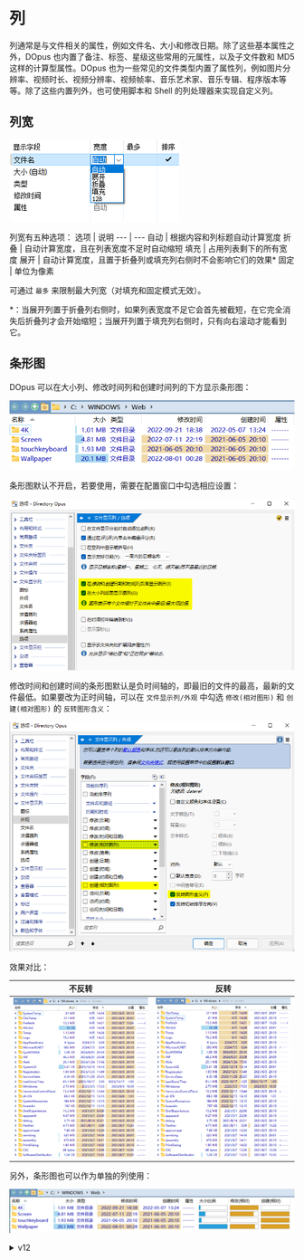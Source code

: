 # 列
列通常是与文件相关的属性，例如文件名、大小和修改日期。除了这些基本属性之外，DOpus 也内置了备注、标签、星级这些常用的元属性，以及子文件数和 MD5 这样的计算型属性。DOpus 也为一些常见的文件类型内置了属性列，例如图片分辨率、视频时长、视频分辨率、视频帧率、音乐艺术家、音乐专辑、程序版本等等。除了这些内置列外，也可使用脚本和 Shell 的列处理器来实现自定义列。

## 列宽
![](images/列/列宽.png)

列宽有五种选项：
选项 | 说明
--- | ---
自动 | 根据内容和列标题自动计算宽度
折叠 | 自动计算宽度，且在列表宽度不足时自动缩短
填充 | 占用列表剩下的所有宽度
展开 | 自动计算宽度，且置于折叠列或填充列右侧时不会影响它们的效果\*
固定 | 单位为像素

可通过 `最多` 来限制最大列宽（对填充和固定模式无效）。

\*：当展开列置于折叠列右侧时，如果列表宽度不足它会首先被截短，在它完全消失后折叠列才会开始缩短；当展开列置于填充列右侧时，只有向右滚动才能看到它。

## 条形图
DOpus 可以在大小列、修改时间列和创建时间列的下方显示条形图：

![](images/列/条形图.png)

条形图默认不开启，若要使用，需要在配置窗口中勾选相应设置：

![](images/列/条形图-配置-v13.png)

修改时间和创建时间的条形图默认是负时间轴的，即最旧的文件的最高，最新的文件最低。如果要改为正时间轴，可以在 `文件显示列/外观` 中勾选 `修改(相对图形)` 和 `创建(相对图形)` 的 `反转图形含义`：

![](images/列/条形图-反转-配置-v13.png)

效果对比：

不反转 | 反转
--- | ---
![](images/列/条形图-反转-关闭.png) | ![](images/列/条形图-反转-开启.png)

另外，条形图也可以作为单独的列使用：

![](images/列/条形图-列.png)

<details><summary>v12</summary>

条形图默认不开启，若要使用，需要在配置窗口中勾选相应设置：

![](images/列/条形图-配置-v12.png)

注意，修改时间列的设置项实际上对修改时间列和创建时间列都会生效。

修改时间和创建时间的条形图默认是负时间轴的，即最旧的文件的最高，最新的文件最低。如果要改为正时间轴，可以在 `显示/字段` 中勾选 `修改(相对）` 和 `创建（相对）` 的 `图片反转`（图表反转）：

![](images/列/条形图-反转-配置-v12.png)
</summary>

## Everything 大小列
你可以通过 [IbDOpusExt](https://github.com/Chaoses-Ib/IbDOpusExt) 来从 [Everything](https://www.voidtools.com/) 即时获取索引的文件夹大小，并显示为列：

![](https://github.com/Chaoses-Ib/IbDOpusExt/blob/develop/docs/images/SizeCol.png?raw=true)

## 自定义列
你可以通过 [Custom Text and Regexp](https://resource.dopus.com/t/column-custom-text-and-regexp/18727) 从文件名中提取文本为列：

![](https://resource.dopus.com/uploads/default/original/3X/4/7/47467dd5a3979f47f4388e6152c0160a44a4d984.PNG)

![](https://resource.dopus.com/uploads/default/original/3X/0/f/0f6f743e21fe61d6eea2e6fc3cc4c5eaf7cc93ec.PNG)